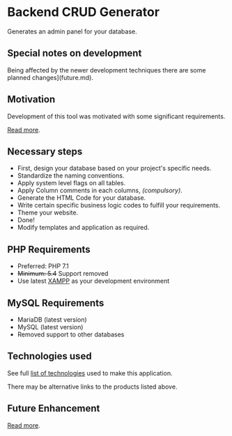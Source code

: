 # Backend CRUD Generator

Generates an admin panel for your database.


## Special notes on development

Being affected by the newer development techniques there are some planned changes](future.md).


## Motivation

Development of this tool was motivated with some significant requirements.

[Read more](motivation.md).


## Necessary steps

 * First, design your database based on your project's specific needs.
 * Standardize the naming conventions.
 * Apply system level flags on all tables.
 * Apply Column comments in each columns, *(compulsory)*.
 * Generate the HTML Code for your database.
 * Write certain specific business logic codes to fulfill your requirements.
 * Theme your website.
 * Done!
 * Modify templates and application as required.


## PHP Requirements

 * Preferred: PHP 7.1
 * ~~Minimum: 5.4~~ Support removed
 * Use latest [XAMPP](https://www.apachefriends.org/) as your development environment


## MySQL Requirements

 * MariaDB (latest version)
 * MySQL (latest version)
 * Removed support to other databases


## Technologies used

See full [list of technologies](technologies.md) used to make this application.


There may be alternative links to the products listed above.


## Future Enhancement

[Read more](future.md).
